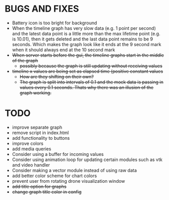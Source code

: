 # BUGS AND FIXES
- Battery icon is too bright for background  
- When the timeline graph has very slow data (e.g. 1 point per second) and the latest data point is a little more than the max lifetime point (e.g. is 10.01), then it gets deleted and the last data point remains to be 9 seconds. Which makes the graph look like it ends at the 9 second mark when it should always end at the 10 second mark
- ~~When server starts before the gui, the timeline graphs start in the middle of the graph~~
   - ~~possibly because the graph is still updating without receiving values~~
- ~~timeline x values are being set as elapsed time (positive constant values~~
   - ~~How are they shifting on their own?~~
   - ~~The graph is split into intervals of 0.1 and the mock data is passing in values every 0.1 seconds. Thats why there was an illusion of the graph working.~~


# TODO
- improve separate graph
- remove script in index.html
- add functionality to buttons
- improve colors 
- add media queries
- Consider using a buffer for incoming values
- Consider using animation loop for updating certain modules such as vtk and video handler
- Consider making a vector module instead of using raw data
- add better color scheme for chart colors
- prevent user from rotating drone visualization window
- ~~add title option for graphs~~
- ~~change graph title color in config~~